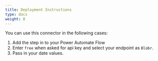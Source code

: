 ```yaml
---
title: Deployment Instructions
type: docs
weight: 8
---
```

You can use this connector in the following cases:
1. Add the step in to your Power Automate Flow
2. Enter `free` when asked for api key and select your endpoint as `Blobr`.
3. Pass in your date values.


